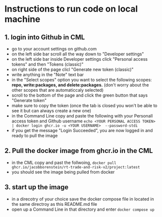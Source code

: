 # Instructions to run code on local machine 



## 1. login into Github in CML

- go to your account settings on github.com
- on the left side bar scroll all the way down to "Developer settings"
- on the left side bar inside Developer settings click "Personal access tokens" and then "Tokens (classic)"
- on right side of the page clicl "Generate new token (classic)"
- write anything in the "Note" text bar
- in the "Select scopes" option you want to select the following scopes: **repo, write:packages, and delete:packages.** (don't worry about the other scopes that are automaticcaly selected)
- scroll to the bottom of the page and click the green button that says "Generate token"
- make sure to copy the token (once the tab is closed you won't be able to see it but can always create a new one)
- in the Command Line copy and paste the following with your Personall access token and Github username
    `echo <YOUR PERSONAL ACCESS TOKEN>  | docker login ghcr.io -u <YOUR USERNAME>  --password-stdi`
- if you get the message "Login Succeeded", you are now logged in and ready to pull the image



## 2. Pull the docker image from ghcr.io in the CML

- in the CML copy and past the follwoing,
    `docker pull ghcr.io/jacobborenstein/rt-trade-and-risk-v2/project:latest`
- you should see the image being pulled from docker



## 3. start up the image
- in a direcotry of your choice save the docker compose file in located in the same directroy as this README.md file
- open up a Command Line in that directory and enter `docker compose up`



